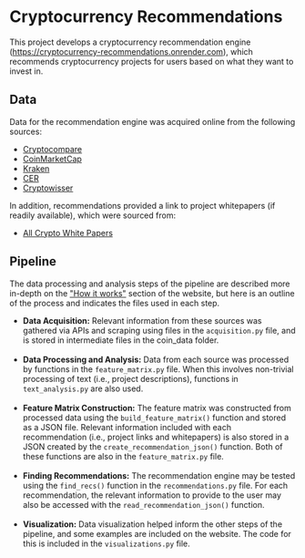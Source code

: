 # Cryptocurrency Recommendations
This project develops a cryptocurrency recommendation engine (https://cryptocurrency-recommendations.onrender.com), which recommends cryptocurrency projects for users based on what they want to invest in.

## Data
Data for the recommendation engine was acquired online from the following sources:
+ [Cryptocompare](https://www.cryptocompare.com/coins/list/all/USD/1)
+ [CoinMarketCap](https://coinmarketcap.com/)
+ [Kraken](https://support.kraken.com/hc/en-us/articles/203325283-Cryptocurrency-deposit-processing-times)
+ [CER](https://cer.live/cryptocurrency-security-rating)
+ [Cryptowisser](https://www.cryptowisser.com/crypto-carbon-footprint)

In addition, recommendations provided a link to project whitepapers (if readily available), which were sourced from:
+ [All Crypto White Papers](https://www.allcryptowhitepapers.com/)

## Pipeline
The data processing and analysis steps of the pipeline are described more in-depth on the ["How it works"](https://cryptocurrency-recommendations.onrender.com/howitworks.html) section of the website, but here is an outline of the process and indicates the files used in each step.
+ <b>Data Acquisition:</b> Relevant information from these sources was gathered via APIs and scraping using files in the <code>acquisition.py</code> file, and is stored in intermediate files in the coin_data folder.<br><br>
+ <b>Data Processing and Analysis:</b> Data from each source was processed by functions in the <code>feature_matrix.py</code> file. When this involves non-trivial processing of text (i.e., project descriptions), functions in <code>text_analysis.py</code> are also used.<br><br>
+ <b>Feature Matrix Construction:</b> The feature matrix was constructed from processed data using the <code>build_feature_matrix()</code> function and stored as a JSON file. Relevant information included with each recommendation (i.e., project links and whitepapers) is also stored in a JSON created by the <code>create_recommendation_json()</code> function. Both of these functions are also in the <code>feature_matrix.py</code> file.<br><br>
+ <b>Finding Recommendations:</b> The recommendation engine may be tested using the <code>find_recs()</code> function in the <code>recommendations.py</code> file. For each recommendation, the relevant information to provide to the user may also be accessed with the <code>read_recommendation_json()</code> function.<br><br>
+ <b>Visualization:</b> Data visualization helped inform the other steps of the pipeline, and some examples are included on the website. The code for this is included in the <code>visualizations.py</code> file.
